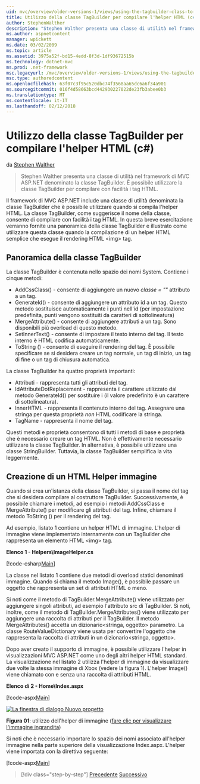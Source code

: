 ```yaml
---
uid: mvc/overview/older-versions-1/views/using-the-tagbuilder-class-to-build-html-helpers-cs
title: Utilizzo della classe TagBuilder per compilare l'helper HTML (c#) | Documenti Microsoft
author: StephenWalther
description: "Stephen Walther presenta una classe di utilità nel framework di MVC ASP.NET denominato la classe TagBuilder. È possibile utilizzare facilmente la classe TagBuilder per..."
ms.author: aspnetcontent
manager: wpickett
ms.date: 03/02/2009
ms.topic: article
ms.assetid: 3975a52f-bd15-4edd-8f3d-1df93672515b
ms.technology: dotnet-mvc
ms.prod: .net-framework
msc.legacyurl: /mvc/overview/older-versions-1/views/using-the-tagbuilder-class-to-build-html-helpers-cs
msc.type: authoredcontent
ms.openlocfilehash: 63f07c3f95c520dbc74f3568aa65dc6a6f34a901
ms.sourcegitcommit: 016f4d58663bcd442930227022de23fb3abee0b3
ms.translationtype: MT
ms.contentlocale: it-IT
ms.lasthandoff: 02/12/2018
---
```

<a name="using-the-tagbuilder-class-to-build-html-helpers-c"></a>Utilizzo della classe TagBuilder per compilare l'helper HTML (c#)
====================
da [Stephen Walther](https://github.com/StephenWalther)

> Stephen Walther presenta una classe di utilità nel framework di MVC ASP.NET denominato la classe TagBuilder. È possibile utilizzare la classe TagBuilder per compilare con facilità i tag HTML.


Il framework di MVC ASP.NET include una classe di utilità denominata la classe TagBuilder che è possibile utilizzare quando si compila l'helper HTML. La classe TagBuilder, come suggerisce il nome della classe, consente di compilare con facilità i tag HTML. In questa breve esercitazione verranno fornite una panoramica della classe TagBuilder e illustrato come utilizzare questa classe quando la compilazione di un helper HTML semplice che esegue il rendering HTML &lt;img&gt; tag.

## <a name="overview-of-the-tagbuilder-class"></a>Panoramica della classe TagBuilder

La classe TagBuilder è contenuta nello spazio dei nomi System. Contiene i cinque metodi:

- AddCssClass() - consente di aggiungere un nuovo *classe = ""* attributo a un tag.
- GenerateId() - consente di aggiungere un attributo id a un tag. Questo metodo sostituisce automaticamente i punti nell'id (per impostazione predefinita, punti vengono sostituiti da caratteri di sottolineatura)
- MergeAttribute() - consente di aggiungere attributi a un tag. Sono disponibili più overload di questo metodo.
- SetInnerText() - consente di impostare il testo interno del tag. Il testo interno è HTML codifica automaticamente.
- ToString () - consente di eseguire il rendering del tag. È possibile specificare se si desidera creare un tag normale, un tag di inizio, un tag di fine o un tag di chiusura automatica.
  

La classe TagBuilder ha quattro proprietà importanti:

- Attributi - rappresenta tutti gli attributi del tag.
- IdAttributeDotReplacement - rappresenta il carattere utilizzato dal metodo GenerateId() per sostituire i (il valore predefinito è un carattere di sottolineatura).
- InnerHTML - rappresenta il contenuto interno del tag. Assegnare una stringa per questa proprietà *non* HTML codificare la stringa.
- TagName - rappresenta il nome del tag.

Questi metodi e proprietà consentono di tutti i metodi di base e proprietà che è necessario creare un tag HTML. Non è effettivamente necessario utilizzare la classe TagBuilder. In alternativa, è possibile utilizzare una classe StringBuilder. Tuttavia, la classe TagBuilder semplifica la vita leggermente.

## <a name="creating-an-image-html-helper"></a>Creazione di un HTML Helper immagine

Quando si crea un'istanza della classe TagBuilder, si passa il nome del tag che si desidera compilare al costruttore TagBuilder. Successivamente, è possibile chiamare i metodi, ad esempio i metodi AddCssClass e MergeAttribute() per modificare gli attributi del tag. Infine, chiamare il metodo ToString () per il rendering del tag.

Ad esempio, listato 1 contiene un helper HTML di immagine. L'helper di immagine viene implementato internamente con un TagBuilder che rappresenta un elemento HTML &lt;img&gt; tag.

**Elenco 1 - Helpers\ImageHelper.cs**

[!code-csharp[Main](using-the-tagbuilder-class-to-build-html-helpers-cs/samples/sample1.cs)]

La classe nel listato 1 contiene due metodi di overload statici denominati immagine. Quando si chiama il metodo Image(), è possibile passare un oggetto che rappresenta un set di attributi HTML o meno.

Si noti come il metodo di TagBuilder.MergeAttribute() viene utilizzato per aggiungere singoli attributi, ad esempio l'attributo src di TagBuilder. Si noti, inoltre, come il metodo di TagBuilder.MergeAttributes() viene utilizzato per aggiungere una raccolta di attributi per il TagBuilder. Il metodo MergeAttributes() accetta un dizionario&lt;stringa, oggetto&gt; parametro. La classe RouteValueDictionary viene usata per convertire l'oggetto che rappresenta la raccolta di attributi in un dizionario&lt;stringa, oggetto&gt;.

Dopo aver creato il supporto di immagine, è possibile utilizzare l'helper in visualizzazioni MVC ASP.NET come uno degli altri helper HTML standard. La visualizzazione nel listato 2 utilizza l'helper di immagine da visualizzare due volte la stessa immagine di Xbox (vedere la figura 1). L'helper Image() viene chiamato con e senza una raccolta di attributi HTML.

**Elenco di 2 - Home\Index.aspx**

[!code-aspx[Main](using-the-tagbuilder-class-to-build-html-helpers-cs/samples/sample2.aspx)]


[![La finestra di dialogo Nuovo progetto](using-the-tagbuilder-class-to-build-html-helpers-cs/_static/image1.jpg)](using-the-tagbuilder-class-to-build-html-helpers-cs/_static/image1.png)

**Figura 01**: utilizzo dell'helper di immagine ([fare clic per visualizzare l'immagine ingrandita](using-the-tagbuilder-class-to-build-html-helpers-cs/_static/image2.png))


Si noti che è necessario importare lo spazio dei nomi associato all'helper immagine nella parte superiore della visualizzazione Index.aspx. L'helper viene importata con la direttiva seguente:

[!code-aspx[Main](using-the-tagbuilder-class-to-build-html-helpers-cs/samples/sample3.aspx)]

>[!div class="step-by-step"]
[Precedente](creating-custom-html-helpers-cs.md)
[Successivo](creating-page-layouts-with-view-master-pages-cs.md)
